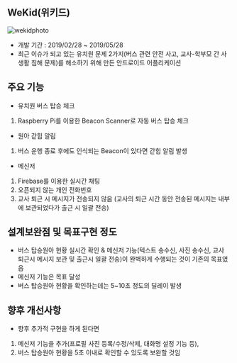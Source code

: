 ## WeKid(위키드)
![wekidphoto](https://user-images.githubusercontent.com/50092350/70491531-ced4cc80-1b44-11ea-8904-f17eede20b56.png)
+ 개발 기간 : 2019/02/28 ~ 2019/05/28
+ 최근 이슈가 되고 있는 유치원 문제 2가지(버스 관련 안전 사고, 교사-학부모 간 사생활 침해 문제)를 해소하기 위해 만든 안드로이드 어플리케이션

## 주요 기능
+ 유치원 버스 탑승 체크
1. Raspberry Pi를 이용한 Beacon Scanner로 자동 버스 탑승 체크
+ 원아 갇힘 알림
1. 버스 운행 종료 후에도 인식되는 Beacon이 있다면 갇힘 알림 발생
+ 메신저
1. Firebase를 이용한 실시간 채팅
2. 오픈되지 않는 개인 전화번호
3. 교사 퇴근 시 메시지가 전송되지 않음 (교사의 퇴근 시간 동안 전송된 메시지는 내부에 보관되었다가 출근 시 일괄 전송)

## 설계보완점 및 목표구현 정도
+ 버스 탑승원아 현황 실시간 확인 & 메신저 기능(텍스트 송수신, 사진 송수신, 교사 퇴근시 메시지 보관 및 출근시 일괄 전송)이 완벽하게 수행되는 것이 기존의 목표였음
+ 메신저 기능은 목표 달성
+ 버스 탑승원아 현황을 확인하는데는 5~10초 정도의 딜레이 발생

## 향후 개선사항
+ 향후 추가적 구현을 하게 된다면
1. 메신저 기능을 추가(프로필 사진 등록/수정/삭제, 대화명 설정 기능 등),
2. 버스 탑승원아 현황을 5초 이내로 확인할 수 있도록 보완할 것임

